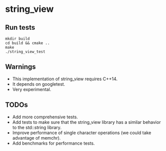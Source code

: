 # string_view

## Run tests
```
mkdir build
cd build && cmake ..
make
./string_view_test
```

## Warnings
* This implementation of string_view requires C++14.
* It depends on googletest.
* Very experimental.

## TODOs
* Add more comprehensive tests.
* Add tests to make sure that the string_view library has a similar behavior to the std::string library.
* Improve performance of single character operations (we could take advantage of memchr).
* Add benchmarks for performance tests.
